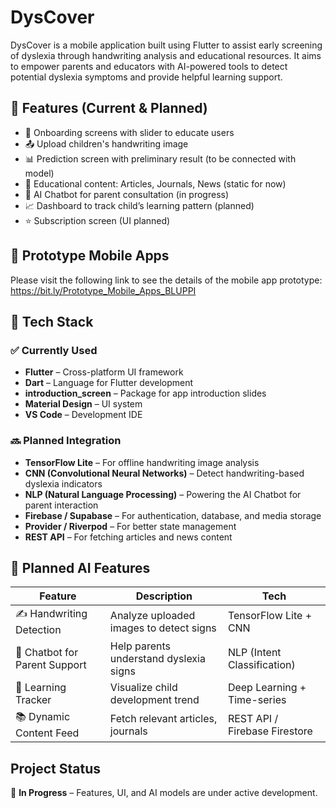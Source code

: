 # DysCover
DysCover is a mobile application built using Flutter to assist early screening of dyslexia through handwriting analysis and educational resources. It aims to empower parents and educators with AI-powered tools to detect potential dyslexia symptoms and provide helpful learning support.


## 🚀 Features (Current & Planned)

- 📱 Onboarding screens with slider to educate users
- 📤 Upload children's handwriting image
- 📊 Prediction screen with preliminary result (to be connected with model)
- 📰 Educational content: Articles, Journals, News (static for now)
- 🤖 AI Chatbot for parent consultation (in progress)
- 📈 Dashboard to track child’s learning pattern (planned)
- ⭐ Subscription screen (UI planned)

## 📱 Prototype Mobile Apps
Please visit the following link to see the details of the mobile app prototype: https://bit.ly/Prototype_Mobile_Apps_BLUPPI

## 🔧 Tech Stack

### ✅ Currently Used
- **Flutter** – Cross-platform UI framework  
- **Dart** – Language for Flutter development  
- **introduction_screen** – Package for app introduction slides  
- **Material Design** – UI system  
- **VS Code** – Development IDE  

### 🔜 Planned Integration
- **TensorFlow Lite** – For offline handwriting image analysis  
- **CNN (Convolutional Neural Networks)** – Detect handwriting-based dyslexia indicators  
- **NLP (Natural Language Processing)** – Powering the AI Chatbot for parent interaction  
- **Firebase / Supabase** – For authentication, database, and media storage  
- **Provider / Riverpod** – For better state management  
- **REST API** – For fetching articles and news content


## 🧠 Planned AI Features

| Feature                         | Description                              | Tech                           |
|--------------------------------|------------------------------------------|--------------------------------|
| ✍️ Handwriting Detection        | Analyze uploaded images to detect signs  | TensorFlow Lite + CNN          |
| 🤖 Chatbot for Parent Support  | Help parents understand dyslexia signs   | NLP (Intent Classification)    |
| 🧠 Learning Tracker             | Visualize child development trend        | Deep Learning + Time-series    |
| 📚 Dynamic Content Feed        | Fetch relevant articles, journals        | REST API / Firebase Firestore  |


## Project Status
🚧 **In Progress** – Features, UI, and AI models are under active development.
